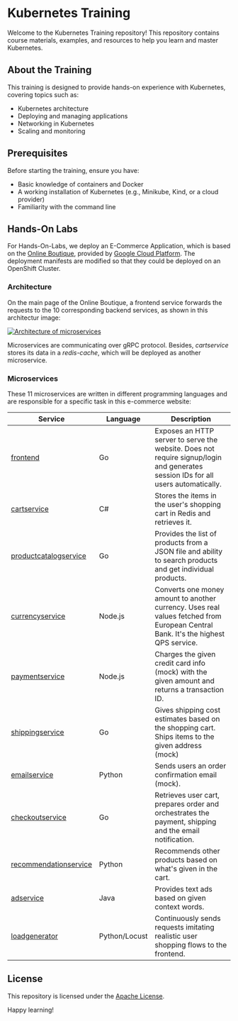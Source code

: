 # Kubernetes Training

Welcome to the Kubernetes Training repository! This repository contains course materials, examples, and resources to help you learn and master Kubernetes.

## About the Training
This training is designed to provide hands-on experience with Kubernetes, covering topics such as:
- Kubernetes architecture
- Deploying and managing applications
- Networking in Kubernetes
- Scaling and monitoring

## Prerequisites
Before starting the training, ensure you have:
- Basic knowledge of containers and Docker
- A working installation of Kubernetes (e.g., Minikube, Kind, or a cloud provider)
- Familiarity with the command line

## Hands-On Labs
For Hands-On-Labs, we deploy an E-Commerce Application, which is based on the [Online Boutique](https://github.com/GoogleCloudPlatform/microservices-demo), provided by [Google Cloud Platform](https://github.com/GoogleCloudPlatform). The deployment manifests are modified so that they could be deployed on an OpenShift Cluster. 


### Architecture

On the main page of the Online Boutique, a frontend service forwards the requests to the 10 corresponding backend services, as shown in this architectur image: 

[![Architecture of
microservices](/img/architecture-diagram.png)](/img/architecture-diagram.png)

Microservices are communicating over gRPC protocol. Besides, *cartservice* stores its data in a *redis-cache*, which will be deployed as another microservice. 

### Microservices
These 11 microservices are written in different programming languages and are responsible for a specific task in this e-commerce website:


| Service                                              | Language      | Description                                                                                                                       |
| ---------------------------------------------------- | ------------- | --------------------------------------------------------------------------------------------------------------------------------- |
| [frontend](/src/frontend)                           | Go            | Exposes an HTTP server to serve the website. Does not require signup/login and generates session IDs for all users automatically. |
| [cartservice](/src/cartservice)                     | C#            | Stores the items in the user's shopping cart in Redis and retrieves it.                                                           |
| [productcatalogservice](/src/productcatalogservice) | Go            | Provides the list of products from a JSON file and ability to search products and get individual products.                        |
| [currencyservice](/src/currencyservice)             | Node.js       | Converts one money amount to another currency. Uses real values fetched from European Central Bank. It's the highest QPS service. |
| [paymentservice](/src/paymentservice)               | Node.js       | Charges the given credit card info (mock) with the given amount and returns a transaction ID.                                     |
| [shippingservice](/src/shippingservice)             | Go            | Gives shipping cost estimates based on the shopping cart. Ships items to the given address (mock)                                 |
| [emailservice](/src/emailservice)                   | Python        | Sends users an order confirmation email (mock).                                                                                   |
| [checkoutservice](/src/checkoutservice)             | Go            | Retrieves user cart, prepares order and orchestrates the payment, shipping and the email notification.                            |
| [recommendationservice](/src/recommendationservice) | Python        | Recommends other products based on what's given in the cart.                                                                      |
| [adservice](/src/adservice)                         | Java          | Provides text ads based on given context words.                                                                                   |
| [loadgenerator](/src/loadgenerator)                 | Python/Locust | Continuously sends requests imitating realistic user shopping flows to the frontend.                                              |

## License
This repository is licensed under the [Apache License](LICENSE).

Happy learning!